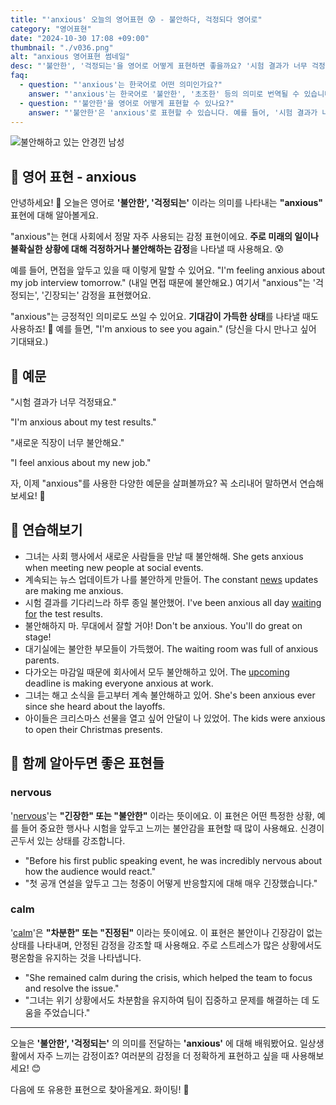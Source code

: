 ```yaml
---
title: "'anxious' 오늘의 영어표현 😰 - 불안하다, 걱정되다 영어로"
category: "영어표현"
date: "2024-10-30 17:08 +09:00"
thumbnail: "./v036.png"
alt: "anxious 영어표현 썸네일"
desc: "'불안한', '걱정되는'을 영어로 어떻게 표현하면 좋을까요? '시험 결과가 너무 걱정돼요.', '새로운 직장이 너무 불안해요.' 등을 영어로 표현하는 법을 배워봅시다. 다양한 예문을 통해서 연습하고 본인의 표현으로 만들어 보세요."
faq:
  - question: "'anxious'는 한국어로 어떤 의미인가요?"
    answer: "'anxious'는 한국어로 '불안한', '초조한' 등의 의미로 번역될 수 있습니다. 주로 어떤 일이나 상황에 대해 걱정하거나 두려움을 느낄 때 사용됩니다."
  - question: "'불안한'을 영어로 어떻게 표현할 수 있나요?"
    answer: "'불안한'은 'anxious'로 표현할 수 있습니다. 예를 들어, '시험 결과가 나올 때 불안해'는 'I'm anxious about the test results'로 말할 수 있습니다."
---
```


![불안해하고 있는 안경낀 남성](./v036-1.jpg)

## 🌟 영어 표현 - anxious

안녕하세요! 👋 오늘은 영어로 **'불안한', '걱정되는'** 이라는 의미를 나타내는 **"anxious"** 표현에 대해 알아볼게요.

"anxious"는 현대 사회에서 정말 자주 사용되는 감정 표현이에요. **주로 미래의 일이나 불확실한 상황에 대해 걱정하거나 불안해하는 감정**을 나타낼 때 사용해요. 😰

예를 들어, 면접을 앞두고 있을 때 이렇게 말할 수 있어요. "I'm feeling anxious about my job interview tomorrow." (내일 면접 때문에 불안해요.) 여기서 "anxious"는 '걱정되는', '긴장되는' 감정을 표현했어요.

"anxious"는 긍정적인 의미로도 쓰일 수 있어요. **기대감이 가득한 상태**를 나타낼 때도 사용하죠! 🤗 예를 들면, "I'm anxious to see you again." (당신을 다시 만나고 싶어 기대돼요.)

## 📖 예문

"시험 결과가 너무 걱정돼요."

"I'm anxious about my test results."

"새로운 직장이 너무 불안해요."

"I feel anxious about my new job."

자, 이제 "anxious"를 사용한 다양한 예문을 살펴볼까요? 꼭 소리내어 말하면서 연습해보세요! 🚀

## 💬 연습해보기

<ul data-interactive-list>
  <li data-interactive-item>
    <span data-toggler>그녀는 사회 행사에서 새로운 사람들을 만날 때 불안해해.</span>
    <span data-answer>She gets anxious when meeting new people at social events.</span>
  </li>
  <li data-interactive-item>
    <span data-toggler>계속되는 뉴스 업데이트가 나를 불안하게 만들어.</span>
    <span data-answer>The constant <a href="/blog/in-english/536.news/">news</a> updates are making me anxious.</span>
  </li>
  <li data-interactive-item>
    <span data-toggler>시험 결과를 기다리느라 하루 종일 불안했어.</span>
    <span data-answer>I've been anxious all day <a href="blog/in-english/377.wait-for/">waiting for</a> the test results.</span>
  </li>
  <li data-interactive-item>
    <span data-toggler>불안해하지 마. 무대에서 잘할 거야!</span>
    <span data-answer>Don't be anxious. You'll do great on stage!</span>
  </li>
  <li data-interactive-item>
    <span data-toggler>대기실에는 불안한 부모들이 가득했어.</span>
    <span data-answer>The waiting room was full of anxious parents.</span>
  </li>
  <li data-interactive-item>
    <span data-toggler>다가오는 마감일 때문에 회사에서 모두 불안해하고 있어.</span>
    <span data-answer>The <a href="/blog/in-english/250.upcoming/">upcoming</a> deadline is making everyone anxious at work.</span>
  </li>
  <li data-interactive-item>
    <span data-toggler>그녀는 해고 소식을 듣고부터 계속 불안해하고 있어.</span>
    <span data-answer>She's been anxious ever since she heard about the layoffs.</span>
  </li>
  <li data-interactive-item>
    <span data-toggler>아이들은 크리스마스 선물을 열고 싶어 안달이 나 있었어.</span>
    <span data-answer>The kids were anxious to open their Christmas presents.</span>
  </li>
</ul>

## 🤝 함께 알아두면 좋은 표현들

### nervous

'[nervous](/blog/in-english/115.nervous/)'는 **"긴장한" 또는 "불안한"** 이라는 뜻이에요. 이 표현은 어떤 특정한 상황, 예를 들어 중요한 행사나 시험을 앞두고 느끼는 불안감을 표현할 때 많이 사용해요. 신경이 곤두서 있는 상태를 강조합니다.

- "Before his first public speaking event, he was incredibly nervous about how the audience would react."
- "첫 공개 연설을 앞두고 그는 청중이 어떻게 반응할지에 대해 매우 긴장했습니다."

### calm

'[calm](/blog/in-english/380.calm/)'은 **"차분한" 또는 "진정된"** 이라는 뜻이에요. 이 표현은 불안이나 긴장감이 없는 상태를 나타내며, 안정된 감정을 강조할 때 사용해요. 주로 스트레스가 많은 상황에서도 평온함을 유지하는 것을 나타냅니다.

- "She remained calm during the crisis, which helped the team to focus and resolve the issue."
- "그녀는 위기 상황에서도 차분함을 유지하여 팀이 집중하고 문제를 해결하는 데 도움을 주었습니다."

---

오늘은 **'불안한', '걱정되는'** 의 의미를 전달하는 **'anxious'** 에 대해 배워봤어요. 일상생활에서 자주 느끼는 감정이죠? 여러분의 감정을 더 정확하게 표현하고 싶을 때 사용해보세요! 😊

다음에 또 유용한 표현으로 찾아올게요. 화이팅! 💪
